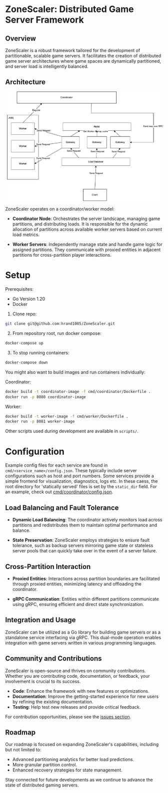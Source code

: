 # ZoneScaler: Distributed Game Server Framework

## Overview

ZoneScaler is a robust framework tailored for the development of partitionable, scalable game servers. It facilitates the creation of distributed game server architectures where game spaces are dynamically partitioned, and server load is intelligently balanced.

## Architecture

![ZoneScaler Diagram](docs/ZoneScaler.png)

ZoneScaler operates on a coordinator/worker model:

- **Coordinator Node**: Orchestrates the server landscape, managing game partitions, and distributing loads. It is responsible for the dynamic allocation of partitions across available worker servers based on current load metrics.

- **Worker Servers**: Independently manage state and handle game logic for assigned partitions. They communicate with proxied entities in adjacent partitions for cross-partition player interactions.

# Setup

Prerequisites:

-   Go Version 1.20
-   Docker

1. Clone repo:

```sh
git clone git@github.com:hrand1005/ZoneScaler.git
```

2. From repository root, run docker compose:

```sh
docker-compose up
```

3. To stop running containers:

```sh
docker-compose down
```

You might also want to build images and run containers individually:

Coordinator:

```sh
docker build -t coordinator-image -f cmd/coordinator/Dockerfile .
docker run -p 8080 coordinator-image
```

Worker:

```sh
docker build -t worker-image -f cmd/worker/Dockerfile .
docker run -p 8081 worker-image
```

Other scripts used during development are available in `scripts/`.

# Configuration

Example config files for each service are found in `cmd/<service_name>/config.json`.
These typically include server configurations such as host and port numbers.
Some services provide a simple frontend for visualization, diagnostics, logs etc.
In these caess, the root directory for 'statically served' files is set by
the `static_dir` field. For an example, check out [cmd/coordinator/config.json](cmd/coordinator/config.json).

## Load Balancing and Fault Tolerance

- **Dynamic Load Balancing**: The coordinator actively monitors load across partitions and redistributes them to maintain optimal performance and balance.

- **State Preservation**: ZoneScaler employs strategies to ensure fault tolerance, such as backup servers mirroring game state or stateless server pools that can quickly take over in the event of a server failure.

## Cross-Partition Interaction

- **Proxied Entities**: Interactions across partition boundaries are facilitated through proxied entities, minimizing latency and offloading the coordinator.

- **gRPC Communication**: Entities within different partitions communicate using gRPC, ensuring efficient and direct state synchronization.

## Integration and Usage

ZoneScaler can be utilized as a Go library for building game servers or as a standalone service interfacing via gRPC. This dual-mode operation enables integration with game servers written in various programming languages.

## Community and Contributions

ZoneScaler is open-source and thrives on community contributions. Whether you are contributing code, documentation, or feedback, your involvement is crucial to its success.

- **Code**: Enhance the framework with new features or optimizations.
- **Documentation**: Improve the getting-started experience for new users by refining the existing documentation.
- **Testing**: Help test new releases and provide critical feedback.

For contribution opportunities, please see the [issues section](#).

## Roadmap

Our roadmap is focused on expanding ZoneScaler's capabilities, including but not limited to:

- Advanced partitioning analytics for better load predictions.
- More granular partition control.
- Enhanced recovery strategies for state management.

Stay connected for future developments as we continue to advance the state of distributed gaming servers.